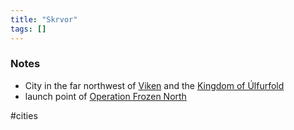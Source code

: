 ```yaml
---
title: "Skrvor"
tags: []
---
```


### Notes

- City in the far northwest of [Viken](Viken.md) and the [Kingdom of Úlfurfold](posts/Places/Kingdom%20of%20%C3%9Alfurfold.md)
- launch point of [Operation Frozen North](posts/Events/Operation%20Frozen%20North.md)

#cities 